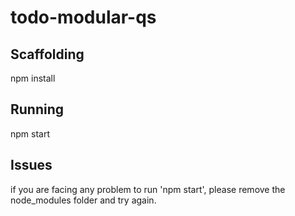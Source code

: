 # todo-modular-qs

## Scaffolding

npm install

## Running

npm start

## Issues

if you are facing any problem to run 'npm start', please remove the node_modules folder and try again.